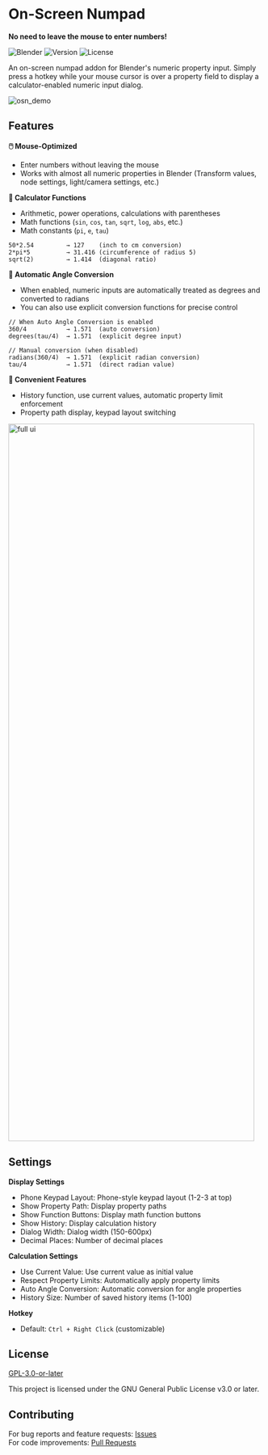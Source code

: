 # On-Screen Numpad

**No need to leave the mouse to enter numbers!**

![Blender](https://img.shields.io/badge/Blender-4.2%2B-orange)
![Version](https://img.shields.io/badge/Version-1.1.0-blue)
![License](https://img.shields.io/badge/License-GPL--3.0--or--later-green)

An on-screen numpad addon for Blender's numeric property input. Simply press a hotkey while your mouse cursor is over a property field to display a calculator-enabled numeric input dialog.

![osn_demo](https://github.com/user-attachments/assets/145214a0-2b3a-41ac-ad94-45d5dd167078)

## Features

**🖱️ Mouse-Optimized**
- Enter numbers without leaving the mouse
- Works with almost all numeric properties in Blender (Transform values, node settings, light/camera settings, etc.)

**🧮 Calculator Functions**
- Arithmetic, power operations, calculations with parentheses
- Math functions (`sin`, `cos`, `tan`, `sqrt`, `log`, `abs`, etc.)
- Math constants (`pi`, `e`, `tau`)

```
50*2.54         → 127    (inch to cm conversion)
2*pi*5          → 31.416 (circumference of radius 5)
sqrt(2)         → 1.414  (diagonal ratio)
```

**📐 Automatic Angle Conversion**
- When enabled, numeric inputs are automatically treated as degrees and converted to radians
- You can also use explicit conversion functions for precise control

```
// When Auto Angle Conversion is enabled
360/4           → 1.571  (auto conversion)
degrees(tau/4)  → 1.571  (explicit degree input)

// Manual conversion (when disabled)
radians(360/4)  → 1.571  (explicit radian conversion)
tau/4           → 1.571  (direct radian value)
```

**📝 Convenient Features**
- History function, use current values, automatic property limit enforcement
- Property path display, keypad layout switching

<img width="487" height="1420" alt="full ui" src="https://github.com/user-attachments/assets/387e6e15-324f-43e8-a7c9-5de258e997f0" />

## Settings

**Display Settings**
- Phone Keypad Layout: Phone-style keypad layout (1-2-3 at top)
- Show Property Path: Display property paths
- Show Function Buttons: Display math function buttons
- Show History: Display calculation history
- Dialog Width: Dialog width (150-600px)
- Decimal Places: Number of decimal places

**Calculation Settings**
- Use Current Value: Use current value as initial value
- Respect Property Limits: Automatically apply property limits
- Auto Angle Conversion: Automatic conversion for angle properties
- History Size: Number of saved history items (1-100)

**Hotkey**
- Default: `Ctrl + Right Click` (customizable)


## License

[GPL-3.0-or-later](LICENSE)

This project is licensed under the GNU General Public License v3.0 or later.

## Contributing

For bug reports and feature requests: [Issues](https://github.com/Pluglug/on-screen-numpad/issues)  
For code improvements: [Pull Requests](https://github.com/Pluglug/on-screen-numpad/pulls)

